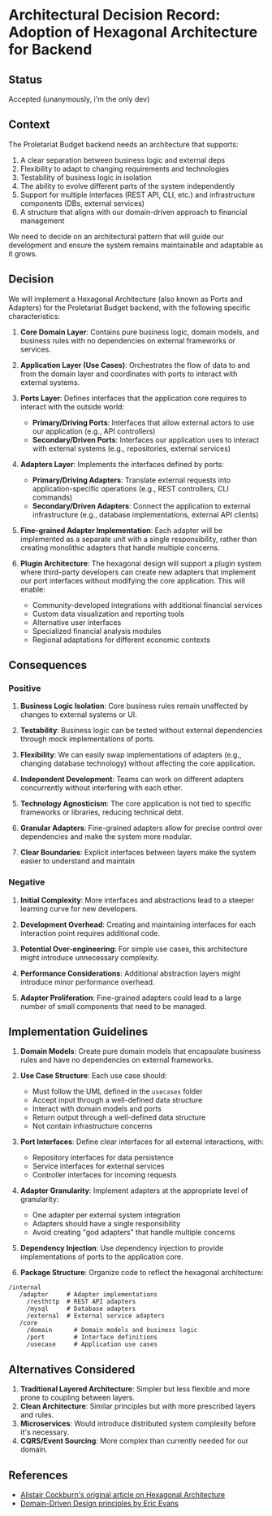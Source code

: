 # Architectural Decision Record: Adoption of Hexagonal Architecture for Backend

## Status

Accepted (unanymously, i'm the only dev)

## Context

The Proletariat Budget backend needs an architecture that supports:

1. A clear separation between business logic and external deps
2. Flexibility to adapt to changing requirements and technologies
3. Testability of business logic in isolation
4. The ability to evolve different parts of the system independently
5. Support for multiple interfaces (REST API, CLI, etc.) and infrastructure components (DBs, external services)
6. A structure that aligns with our domain-driven approach to financial management

We need to decide on an architectural pattern that will guide our development and ensure the system remains maintainable
and adaptable as it grows.

## Decision

We will implement a Hexagonal Architecture (also known as Ports and Adapters) for the Proletariat Budget backend, with
the following specific characteristics:

1. **Core Domain Layer**: Contains pure business logic, domain models, and business rules with no dependencies on
   external frameworks or services.

2. **Application Layer (Use Cases)**: Orchestrates the flow of data to and from the domain layer and coordinates with
   ports to interact with external systems.

3. **Ports Layer**: Defines interfaces that the application core requires to interact with the outside world:
    - **Primary/Driving Ports**: Interfaces that allow external actors to use our application (e.g., API controllers)
    - **Secondary/Driven Ports**: Interfaces our application uses to interact with external systems (e.g., repositories,
      external services)

4. **Adapters Layer**: Implements the interfaces defined by ports:
    - **Primary/Driving Adapters**: Translate external requests into application-specific operations (e.g., REST
      controllers, CLI commands)
    - **Secondary/Driven Adapters**: Connect the application to external infrastructure (e.g., database implementations,
      external API clients)

5. **Fine-grained Adapter Implementation**: Each adapter will be implemented as a separate unit with a single
   responsibility, rather than creating monolithic adapters that handle multiple concerns.

6. **Plugin Architecture**: The hexagonal design will support a plugin system where third-party developers can create
   new adapters that implement our port interfaces without modifying the core application. This will enable:
    - Community-developed integrations with additional financial services
    - Custom data visualization and reporting tools
    - Alternative user interfaces
    - Specialized financial analysis modules
    - Regional adaptations for different economic contexts

## Consequences

### Positive

1. **Business Logic Isolation**: Core business rules remain unaffected by changes to external systems or UI.

2. **Testability**: Business logic can be tested without external dependencies through mock implementations of ports.

3. **Flexibility**: We can easily swap implementations of adapters (e.g., changing database technology) without
   affecting the core application.

4. **Independent Development**: Teams can work on different adapters concurrently without interfering with each other.

5. **Technology Agnosticism**: The core application is not tied to specific frameworks or libraries, reducing technical
   debt.

6. **Granular Adapters**: Fine-grained adapters allow for precise control over dependencies and make the system more
   modular.

7. **Clear Boundaries**: Explicit interfaces between layers make the system easier to understand and maintain

### Negative

1. **Initial Complexity**: More interfaces and abstractions lead to a steeper learning curve for new developers.

2. **Development Overhead**: Creating and maintaining interfaces for each interaction point requires additional code.

3. **Potential Over-engineering**: For simple use cases, this architecture might introduce unnecessary complexity.

4. **Performance Considerations**: Additional abstraction layers might introduce minor performance overhead.

5. **Adapter Proliferation**: Fine-grained adapters could lead to a large number of small components that need to be
   managed.

## Implementation Guidelines

1. **Domain Models**: Create pure domain models that encapsulate business rules and have no dependencies on external
   frameworks.

2. **Use Case Structure**: Each use case should:
    - Must follow the UML defined in the `usecases` folder
    - Accept input through a well-defined data structure
    - Interact with domain models and ports
    - Return output through a well-defined data structure
    - Not contain infrastructure concerns

3. **Port Interfaces**: Define clear interfaces for all external interactions, with:
    - Repository interfaces for data persistence
    - Service interfaces for external services
    - Controller interfaces for incoming requests

4. **Adapter Granularity**: Implement adapters at the appropriate level of granularity:
    - One adapter per external system integration
    - Adapters should have a single responsibility
    - Avoid creating "god adapters" that handle multiple concerns

5. **Dependency Injection**: Use dependency injection to provide implementations of ports to the application core.

6. **Package Structure**: Organize code to reflect the hexagonal architecture:

  ```
  /internal
     /adapter     # Adapter implementations
       /resthttp  # REST API adapters
       /mysql     # Database adapters
       /external  # External service adapters
     /core
       /domain      # Domain models and business logic
       /port        # Interface definitions
       /usecase     # Application use cases
```

## Alternatives Considered

1. **Traditional Layered Architecture**: Simpler but less flexible and more prone to coupling between layers.
2. **Clean Architecture**: Similar principles but with more prescribed layers and rules.
3. **Microservices**: Would introduce distributed system complexity before it's necessary.
4. **CQRS/Event Sourcing**: More complex than currently needed for our domain.

## References

- [Alistair Cockburn's original article on Hexagonal Architecture](https://alistair.cockburn.us/hexagonal-architecture)
- [Domain-Driven Design principles by Eric Evans](https://fabiofumarola.github.io/nosql/readingMaterial/Evans03.pdf)